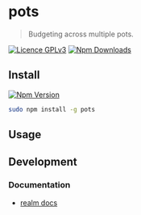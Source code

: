 # pots

> Budgeting across multiple pots.

[![Licence GPLv3](https://img.shields.io/badge/licence-GPLv3-green.svg?style=flat-square)](https://github.com/jneidel/pots/blob/master/licence)
[![Npm Downloads](https://img.shields.io/npm/dw/pots.svg?style=flat-square)](https://www.npmjs.com/package/pots)

<!-- description -->

## Install

[![Npm Version](https://img.shields.io/npm/v/pots.svg?style=flat-square)](https://www.npmjs.com/package/pots)

```sh
sudo npm install -g pots
```

## Usage

<!-- TODO: copy over screenshots and describe commands -->

## Development

### Documentation

- [realm docs](https://www.mongodb.com/docs/realm/sdk/node/)
